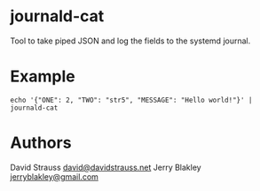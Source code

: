 journald-cat
============

Tool to take piped JSON and log the fields to the systemd journal.

Example
=======

    echo '{"ONE": 2, "TWO": "str5", "MESSAGE": "Hello world!"}' | journald-cat

Authors
=======

David Strauss <david@davidstrauss.net>
Jerry Blakley <jerryblakley@gmail.com>
